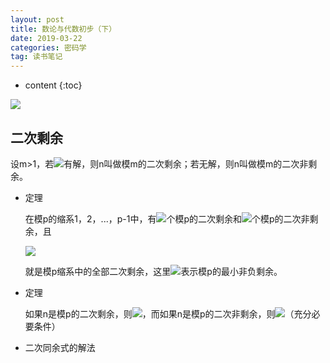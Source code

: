 ```yaml
---
layout: post
title: 数论与代数初步（下）
date: 2019-03-22
categories: 密码学
tag: 读书笔记
---
```


* content
{:toc}

<img src="https://latex.codecogs.com/png.latex? ">

## 二次剩余

设m>1，若<img src="https://latex.codecogs.com/png.latex? m\equiv n(mod\ m),(n,m)=1">有解，则n叫做模m的二次剩余；若无解，则n叫做模m的二次非剩余。

- 定理

  在模p的缩系1，2，...，p-1中，有<img src="https://latex.codecogs.com/png.latex? \frac12(p-1)">个模p的二次剩余和<img src="https://latex.codecogs.com/png.latex? \frac12(p-1)">个模p的二次非剩余，且

  <img src="https://latex.codecogs.com/png.latex? 1,\,<2^2>_p,\,...\,,<(\frac{p-1}2)^2>_p">

  就是模p缩系中的全部二次剩余，这里<img src="https://latex.codecogs.com/png.latex? <.>_p">表示模p的最小非负剩余。

- 定理

  如果n是模p的二次剩余，则<img src="https://latex.codecogs.com/png.latex? n^{\frac{p-1}2\equiv 1(mod\,p)}">，而如果n是模p的二次非剩余，则<img src="https://latex.codecogs.com/png.latex? n^{\frac{p-1}2\equiv -1(mod\,p)}">（充分必要条件）

- 二次同余式的解法